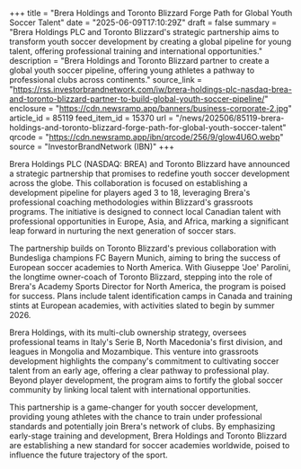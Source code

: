 +++
title = "Brera Holdings and Toronto Blizzard Forge Path for Global Youth Soccer Talent"
date = "2025-06-09T17:10:29Z"
draft = false
summary = "Brera Holdings PLC and Toronto Blizzard's strategic partnership aims to transform youth soccer development by creating a global pipeline for young talent, offering professional training and international opportunities."
description = "Brera Holdings and Toronto Blizzard partner to create a global youth soccer pipeline, offering young athletes a pathway to professional clubs across continents."
source_link = "https://rss.investorbrandnetwork.com/iw/brera-holdings-plc-nasdaq-brea-and-toronto-blizzard-partner-to-build-global-youth-soccer-pipeline/"
enclosure = "https://cdn.newsramp.app/banners/business-corporate-2.jpg"
article_id = 85119
feed_item_id = 15370
url = "/news/202506/85119-brera-holdings-and-toronto-blizzard-forge-path-for-global-youth-soccer-talent"
qrcode = "https://cdn.newsramp.app/ibn/qrcode/256/9/glow4U6O.webp"
source = "InvestorBrandNetwork (IBN)"
+++

<p>Brera Holdings PLC (NASDAQ: BREA) and Toronto Blizzard have announced a strategic partnership that promises to redefine youth soccer development across the globe. This collaboration is focused on establishing a development pipeline for players aged 3 to 18, leveraging Brera's professional coaching methodologies within Blizzard's grassroots programs. The initiative is designed to connect local Canadian talent with professional opportunities in Europe, Asia, and Africa, marking a significant leap forward in nurturing the next generation of soccer stars.</p><p>The partnership builds on Toronto Blizzard's previous collaboration with Bundesliga champions FC Bayern Munich, aiming to bring the success of European soccer academies to North America. With Giuseppe 'Joe' Parolini, the longtime owner-coach of Toronto Blizzard, stepping into the role of Brera's Academy Sports Director for North America, the program is poised for success. Plans include talent identification camps in Canada and training stints at European academies, with activities slated to begin by summer 2026.</p><p>Brera Holdings, with its multi-club ownership strategy, oversees professional teams in Italy's Serie B, North Macedonia's first division, and leagues in Mongolia and Mozambique. This venture into grassroots development highlights the company's commitment to cultivating soccer talent from an early age, offering a clear pathway to professional play. Beyond player development, the program aims to fortify the global soccer community by linking local talent with international opportunities.</p><p>This partnership is a game-changer for youth soccer development, providing young athletes with the chance to train under professional standards and potentially join Brera's network of clubs. By emphasizing early-stage training and development, Brera Holdings and Toronto Blizzard are establishing a new standard for soccer academies worldwide, poised to influence the future trajectory of the sport.</p>